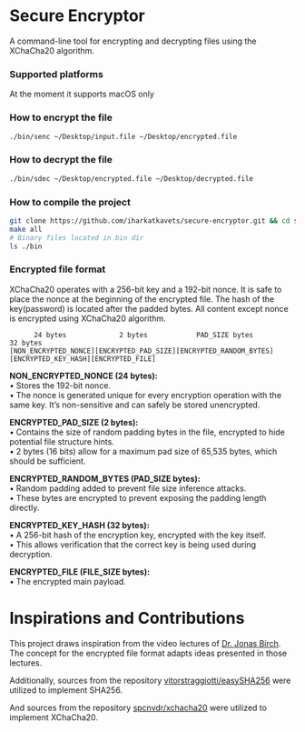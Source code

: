 # Secure Encryptor
A command-line tool for encrypting and decrypting files using the XChaCha20 algorithm.

### Supported platforms
At the moment it supports macOS only

### How to encrypt the file
```bash
./bin/senc ~/Desktop/input.file ~/Desktop/encrypted.file
```

### How to decrypt the file
```bash
./bin/sdec ~/Desktop/encrypted.file ~/Desktop/decrypted.file
```

### How to compile the project
```bash
git clone https://github.com/iharkatkavets/secure-encryptor.git && cd secure-encryptor
make all
# Binary files located in bin dir
ls ./bin
```

### Encrypted file format
XChaCha20 operates with a 256-bit key and a 192-bit nonce. It is safe to place the nonce at the beginning of the encrypted file. The hash of the key(password) is located after the padded bytes. 
All content except nonce is encrypted using XChaCha20 algorithm.
```text
      24 bytes             2 bytes            PAD_SIZE bytes           32 bytes       
[NON_ENCRYPTED_NONCE][ENCRYPTED_PAD_SIZE][ENCRYPTED_RANDOM_BYTES][ENCRYPTED_KEY_HASH][ENCRYPTED_FILE]
```
**NON_ENCRYPTED_NONCE (24 bytes):**<br>
•	Stores the 192-bit nonce.<br>
•	The nonce is generated unique for every encryption operation with the same key. It’s non-sensitive and can safely be stored unencrypted.

**ENCRYPTED_PAD_SIZE (2 bytes):**<br>
•	Contains the size of random padding bytes in the file, encrypted to hide potential file structure hints.<br>
•	2 bytes (16 bits) allow for a maximum pad size of 65,535 bytes, which should be sufficient.

**ENCRYPTED_RANDOM_BYTES (PAD_SIZE bytes):**<br>
•	Random padding added to prevent file size inference attacks.<br>
•	These bytes are encrypted to prevent exposing the padding length directly.

**ENCRYPTED_KEY_HASH (32 bytes):**<br>
•	A 256-bit hash of the encryption key, encrypted with the key itself.<br>
•	This allows verification that the correct key is being used during decryption.

**ENCRYPTED_FILE (FILE_SIZE bytes):**<br>
•	The encrypted main payload.

# Inspirations and Contributions
This project draws inspiration from the video lectures of [Dr. Jonas Birch](https://www.linkedin.com/in/jonasbirch/). The concept for the encrypted file format adapts ideas presented in those lectures.

Additionally, sources from the repository [vitorstraggiotti/easySHA256](https://github.com/vitorstraggiotti/easySHA256) were utilized to implement SHA256.

And sources from the repository [spcnvdr/xchacha20](https://github.com/spcnvdr/xchacha20) were utilized to implement XChaCha20.
